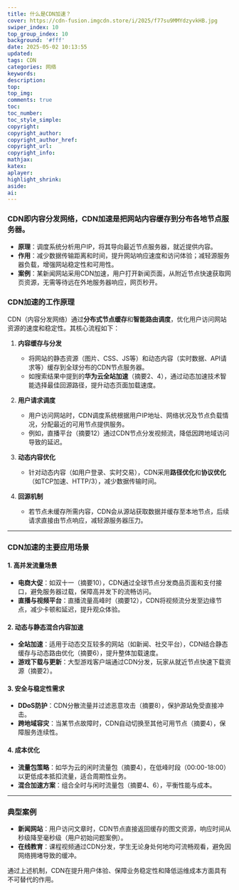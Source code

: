 ```yaml
---
title: 什么是CDN加速？
cover: https://cdn-fusion.imgcdn.store/i/2025/f77su9MMYdzyvkHB.jpg
swiper_index: 10
top_group_index: 10
background: '#fff'
date: 2025-05-02 10:13:55
updated:
tags: CDN
categories: 网络
keywords:
description:
top:
top_img:
comments: true
toc:
toc_number:
toc_style_simple:
copyright:
copyright_author:
copyright_author_href:
copyright_url:
copyright_info:
mathjax:
katex:
aplayer:
highlight_shrink:
aside:
ai:
---
```

### CDN即内容分发网络，CDN加速是把网站内容缓存到分布各地节点服务器。
- **原理**：调度系统分析用户IP，将其导向最近节点服务器，就近提供内容。
- **作用**：减少数据传输距离和时间，提升网站响应速度和访问体验；减轻源服务器负载，增强网站稳定性和可用性。
- **案例**：某新闻网站采用CDN加速，用户打开新闻页面，从附近节点快速获取网页资源，无需等待远在外地服务器响应，网页秒开。 
### CDN加速的工作原理  
CDN（内容分发网络）通过**分布式节点缓存**和**智能路由调度**，优化用户访问网站资源的速度和稳定性。其核心流程如下：  

1. **内容缓存与分发**  
   - 将网站的静态资源（图片、CSS、JS等）和动态内容（实时数据、API请求等）缓存到全球分布的CDN节点服务器。  
   - 如搜索结果中提到的**华为云全站加速**（摘要2、4），通过动态加速技术智能选择最佳回源路径，提升动态页面加载速度。

2. **用户请求调度**  
   - 用户访问网站时，CDN调度系统根据用户IP地址、网络状况及节点负载情况，分配最近的可用节点提供服务。  
   - 例如，直播平台（摘要12）通过CDN节点分发视频流，降低因跨地域访问导致的延迟。

3. **动态内容优化**  
   - 针对动态内容（如用户登录、实时交易），CDN采用**路径优化**和**协议优化**（如TCP加速、HTTP/3），减少数据传输时间。  

4. **回源机制**  
   - 若节点未缓存所需内容，CDN会从源站获取数据并缓存至本地节点，后续请求直接由节点响应，减轻源服务器压力。  

---

### CDN加速的主要应用场景  
#### 1. **高并发流量场景**  
   - **电商大促**：如双十一（摘要10），CDN通过全球节点分发商品页面和支付接口，避免服务器过载，保障高并发下的流畅访问。  
   - **直播与视频平台**：直播流量高峰时（摘要12），CDN将视频流分发至边缘节点，减少卡顿和延迟，提升观众体验。  

#### 2. **动态与静态混合内容加速**  
   - **全站加速**：适用于动态交互较多的网站（如新闻、社交平台），CDN结合静态缓存与动态路由优化（摘要6），提升整体加载速度。  
   - **游戏下载与更新**：大型游戏客户端通过CDN分发，玩家从就近节点快速下载资源（摘要2）。  

#### 3. **安全与稳定性需求**  
   - **DDoS防护**：CDN分散流量并过滤恶意攻击（摘要8），保护源站免受直接冲击。  
   - **跨地域容灾**：当某节点故障时，CDN自动切换至其他可用节点（摘要4），保障服务连续性。  

#### 4. **成本优化**  
   - **流量包策略**：如华为云的闲时流量包（摘要4），在低峰时段（00:00-18:00）以更低成本抵扣流量，适合周期性业务。  
   - **混合加速方案**：组合全时与闲时流量包（摘要4、6），平衡性能与成本。  

---

### 典型案例  
- **新闻网站**：用户访问文章时，CDN节点直接返回缓存的图文资源，响应时间从秒级降至毫秒级（用户初始问题案例）。  
- **在线教育**：课程视频通过CDN分发，学生无论身处何地均可流畅观看，避免因网络拥堵导致的缓冲。  

通过上述机制，CDN在提升用户体验、保障业务稳定性和降低运维成本方面具有不可替代的作用。